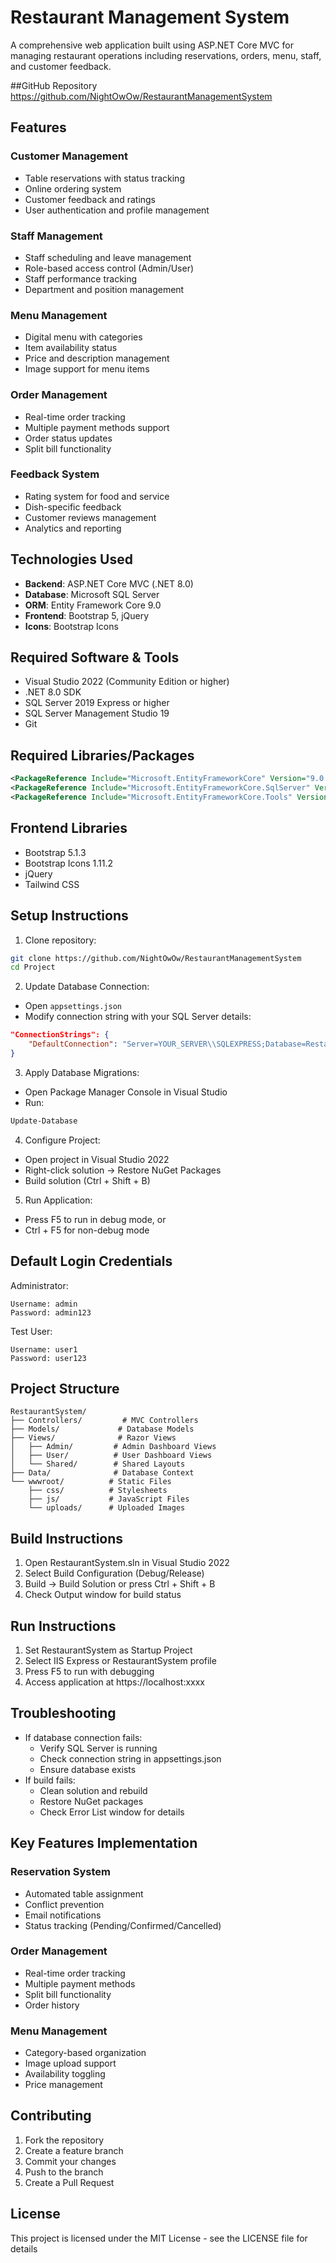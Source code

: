 # Restaurant Management System

A comprehensive web application built using ASP.NET Core MVC for managing restaurant operations including reservations, orders, menu, staff, and customer feedback.

##GitHub Repository
https://github.com/NightOwOw/RestaurantManagementSystem

## Features

### Customer Management
- Table reservations with status tracking
- Online ordering system
- Customer feedback and ratings
- User authentication and profile management

### Staff Management
- Staff scheduling and leave management 
- Role-based access control (Admin/User)
- Staff performance tracking
- Department and position management

### Menu Management
- Digital menu with categories
- Item availability status
- Price and description management
- Image support for menu items

### Order Management
- Real-time order tracking
- Multiple payment methods support
- Order status updates
- Split bill functionality

### Feedback System
- Rating system for food and service
- Dish-specific feedback
- Customer reviews management
- Analytics and reporting

## Technologies Used

- **Backend**: ASP.NET Core MVC (.NET 8.0)
- **Database**: Microsoft SQL Server
- **ORM**: Entity Framework Core 9.0
- **Frontend**: Bootstrap 5, jQuery
- **Icons**: Bootstrap Icons

## Required Software & Tools
- Visual Studio 2022 (Community Edition or higher)
- .NET 8.0 SDK
- SQL Server 2019 Express or higher
- SQL Server Management Studio 19
- Git

## Required Libraries/Packages
```xml
<PackageReference Include="Microsoft.EntityFrameworkCore" Version="9.0.0" />
<PackageReference Include="Microsoft.EntityFrameworkCore.SqlServer" Version="9.0.0" />
<PackageReference Include="Microsoft.EntityFrameworkCore.Tools" Version="9.0.0" />
```

## Frontend Libraries
- Bootstrap 5.1.3
- Bootstrap Icons 1.11.2
- jQuery
- Tailwind CSS

## Setup Instructions

1. Clone repository:
```bash
git clone https://github.com/NightOwOw/RestaurantManagementSystem
cd Project
```

2. Update Database Connection:
- Open `appsettings.json`
- Modify connection string with your SQL Server details:
```json
"ConnectionStrings": {
    "DefaultConnection": "Server=YOUR_SERVER\\SQLEXPRESS;Database=RestaurantDB;Trusted_Connection=True;TrustServerCertificate=True;"
}
```

3. Apply Database Migrations:
- Open Package Manager Console in Visual Studio
- Run:
```bash
Update-Database
```

4. Configure Project:
- Open project in Visual Studio 2022
- Right-click solution → Restore NuGet Packages
- Build solution (Ctrl + Shift + B)

5. Run Application:
- Press F5 to run in debug mode, or
- Ctrl + F5 for non-debug mode

## Default Login Credentials

Administrator:
```
Username: admin
Password: admin123
```

Test User:
```
Username: user1
Password: user123
```

## Project Structure
```
RestaurantSystem/
├── Controllers/         # MVC Controllers
├── Models/             # Database Models
├── Views/              # Razor Views
│   ├── Admin/         # Admin Dashboard Views
│   ├── User/          # User Dashboard Views
│   └── Shared/        # Shared Layouts
├── Data/              # Database Context
└── wwwroot/          # Static Files
    ├── css/          # Stylesheets
    ├── js/           # JavaScript Files
    └── uploads/      # Uploaded Images
```

## Build Instructions
1. Open RestaurantSystem.sln in Visual Studio 2022
2. Select Build Configuration (Debug/Release)
3. Build → Build Solution or press Ctrl + Shift + B
4. Check Output window for build status

## Run Instructions
1. Set RestaurantSystem as Startup Project
2. Select IIS Express or RestaurantSystem profile
3. Press F5 to run with debugging
4. Access application at https://localhost:xxxx

## Troubleshooting
- If database connection fails:
  - Verify SQL Server is running
  - Check connection string in appsettings.json
  - Ensure database exists
- If build fails:
  - Clean solution and rebuild
  - Restore NuGet packages
  - Check Error List window for details

## Key Features Implementation

### Reservation System
- Automated table assignment
- Conflict prevention
- Email notifications
- Status tracking (Pending/Confirmed/Cancelled)

### Order Management
- Real-time order tracking
- Multiple payment methods
- Split bill functionality
- Order history

### Menu Management
- Category-based organization
- Image upload support
- Availability toggling
- Price management

## Contributing

1. Fork the repository
2. Create a feature branch
3. Commit your changes
4. Push to the branch
5. Create a Pull Request

## License

This project is licensed under the MIT License - see the LICENSE file for details
